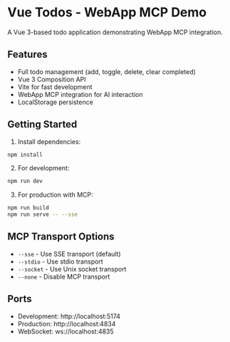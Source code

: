 # Vue Todos - WebApp MCP Demo

A Vue 3-based todo application demonstrating WebApp MCP integration.

## Features

- Full todo management (add, toggle, delete, clear completed)
- Vue 3 Composition API
- Vite for fast development
- WebApp MCP integration for AI interaction
- LocalStorage persistence

## Getting Started

1. Install dependencies:
```bash
npm install
```

2. For development:
```bash
npm run dev
```

3. For production with MCP:
```bash
npm run build
npm run serve -- --sse
```

## MCP Transport Options

- `--sse` - Use SSE transport (default)
- `--stdio` - Use stdio transport
- `--socket` - Use Unix socket transport
- `--none` - Disable MCP transport

## Ports

- Development: http://localhost:5174
- Production: http://localhost:4834
- WebSocket: ws://localhost:4835